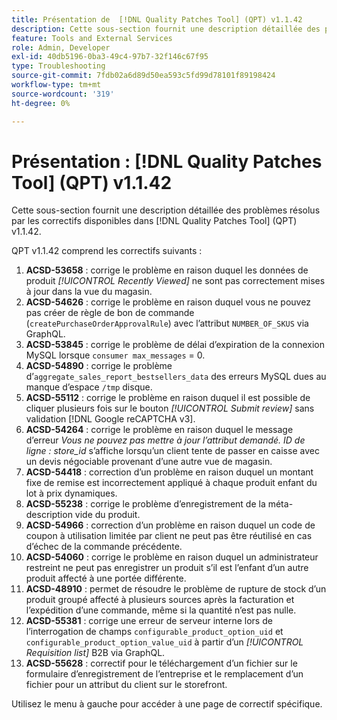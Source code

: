 ```yaml
---
title: Présentation de  [!DNL Quality Patches Tool] (QPT) v1.1.42
description: Cette sous-section fournit une description détaillée des problèmes résolus par les correctifs disponibles dans  [!DNL Quality Patches Tool] (QPT) v1.1.42.
feature: Tools and External Services
role: Admin, Developer
exl-id: 40db5196-0ba3-49c4-97b7-32f146c67f95
type: Troubleshooting
source-git-commit: 7fdb02a6d89d50ea593c5fd99d78101f89198424
workflow-type: tm+mt
source-wordcount: '319'
ht-degree: 0%

---
```


# Présentation : [!DNL Quality Patches Tool] (QPT) v1.1.42

Cette sous-section fournit une description détaillée des problèmes résolus par les correctifs disponibles dans [!DNL Quality Patches Tool] (QPT) v1.1.42.

QPT v1.1.42 comprend les correctifs suivants :

1. **ACSD-53658** : corrige le problème en raison duquel les données de produit *[!UICONTROL Recently Viewed]* ne sont pas correctement mises à jour dans la vue du magasin.
1. **ACSD-54626** : corrige le problème en raison duquel vous ne pouvez pas créer de règle de bon de commande (`createPurchaseOrderApprovalRule`) avec l’attribut `NUMBER_OF_SKUS` via GraphQL.
1. **ACSD-53845** : corrige le problème de délai d’expiration de la connexion MySQL lorsque `consumer max_messages` = 0.
1. **ACSD-54890** : corrige le problème d’`aggregate_sales_report_bestsellers_data` des erreurs MySQL dues au manque d’espace `/tmp` disque.
1. **ACSD-55112** : corrige le problème en raison duquel il est possible de cliquer plusieurs fois sur le bouton *[!UICONTROL Submit review]* sans validation [!DNL Google reCAPTCHA v3].
1. **ACSD-54264** : corrige le problème en raison duquel le message d’erreur *Vous ne pouvez pas mettre à jour l’attribut demandé. ID de ligne : store_id* s’affiche lorsqu’un client tente de passer en caisse avec un devis négociable provenant d’une autre vue de magasin.
1. **ACSD-54418** : correction d’un problème en raison duquel un montant fixe de remise est incorrectement appliqué à chaque produit enfant du lot à prix dynamiques.
1. **ACSD-55238** : corrige le problème d’enregistrement de la méta-description vide du produit.
1. **ACSD-54966** : correction d’un problème en raison duquel un code de coupon à utilisation limitée par client ne peut pas être réutilisé en cas d’échec de la commande précédente.
1. **ACSD-54060** : corrige le problème en raison duquel un administrateur restreint ne peut pas enregistrer un produit s’il est l’enfant d’un autre produit affecté à une portée différente.
1. **ACSD-48910** : permet de résoudre le problème de rupture de stock d’un produit groupé affecté à plusieurs sources après la facturation et l’expédition d’une commande, même si la quantité n’est pas nulle.
1. **ACSD-55381** : corrige une erreur de serveur interne lors de l’interrogation de champs `configurable_product_option_uid` et `configurable_product_option_value_uid` à partir d’un *[!UICONTROL Requisition list]* B2B via GraphQL.
1. **ACSD-55628** : correctif pour le téléchargement d’un fichier sur le formulaire d’enregistrement de l’entreprise et le remplacement d’un fichier pour un attribut du client sur le storefront.

Utilisez le menu à gauche pour accéder à une page de correctif spécifique.
